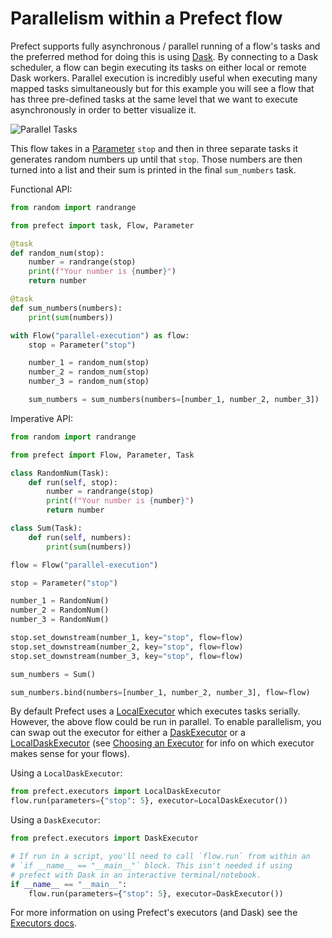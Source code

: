 # Parallelism within a Prefect flow

Prefect supports fully asynchronous / parallel running of a flow's tasks and the preferred method for doing this is using [Dask](https://dask.org/). By connecting to a Dask scheduler, a flow can begin executing its tasks on either local or remote Dask workers. Parallel execution is incredibly useful when executing many mapped tasks simultaneously but for this example you will see a flow that has three pre-defined tasks at the same level that we want to execute asynchronously in order to better visualize it.

![Parallel Tasks](/faq/parallel.png)

This flow takes in a [Parameter](/core/concepts/parameters.html) `stop` and then in three separate tasks it generates random numbers up until that `stop`. Those numbers are then turned into a list and their sum is printed in the final `sum_numbers` task.

Functional API:
```python
from random import randrange

from prefect import task, Flow, Parameter

@task
def random_num(stop):
    number = randrange(stop)
    print(f"Your number is {number}")
    return number

@task
def sum_numbers(numbers):
    print(sum(numbers))

with Flow("parallel-execution") as flow:
    stop = Parameter("stop")

    number_1 = random_num(stop)
    number_2 = random_num(stop)
    number_3 = random_num(stop)

    sum_numbers = sum_numbers(numbers=[number_1, number_2, number_3])
```

Imperative API:
```python
from random import randrange

from prefect import Flow, Parameter, Task

class RandomNum(Task):
    def run(self, stop):
        number = randrange(stop)
        print(f"Your number is {number}")
        return number

class Sum(Task):
    def run(self, numbers):
        print(sum(numbers))

flow = Flow("parallel-execution")

stop = Parameter("stop")

number_1 = RandomNum()
number_2 = RandomNum()
number_3 = RandomNum()

stop.set_downstream(number_1, key="stop", flow=flow)
stop.set_downstream(number_2, key="stop", flow=flow)
stop.set_downstream(number_3, key="stop", flow=flow)

sum_numbers = Sum()

sum_numbers.bind(numbers=[number_1, number_2, number_3], flow=flow)
```


By default Prefect uses a
[LocalExecutor](/api/latest/executors.html#localexecutor) which executes
tasks serially. However, the above flow could be run in parallel. To enable
parallelism, you can swap out the executor for either a
[DaskExecutor](/api/latest/executors.html#daskexecutor) or a
[LocalDaskExecutor](/api/latest/executors.md#localdaskexecutor) (see
[Choosing an
Executor](/orchestration/flow_config/executors.html#choosing-an-executor) for
info on which executor makes sense for your flows).

Using a `LocalDaskExecutor`:

```python
from prefect.executors import LocalDaskExecutor
flow.run(parameters={"stop": 5}, executor=LocalDaskExecutor())
```

Using a `DaskExecutor`:

```python
from prefect.executors import DaskExecutor

# If run in a script, you'll need to call `flow.run` from within an
# `if __name__ == "__main__"` block. This isn't needed if using
# prefect with Dask in an interactive terminal/notebook.
if __name__ == "__main__":
    flow.run(parameters={"stop": 5}, executor=DaskExecutor())
```

For more information on using Prefect's executors (and Dask) see the
[Executors docs](/orchestration/flow_config/executors.html#choosing-an-executor).

